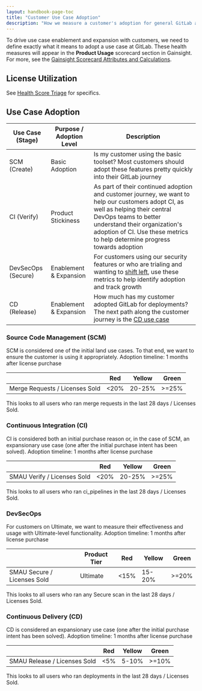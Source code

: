 ```yaml
---
layout: handbook-page-toc
title: "Customer Use Case Adoption"
description: "How we measure a customer's adoption for general GitLab and different use cases"
---
```


To drive use case enablement and expansion with customers, we need to define exactly what it means to adopt a use case at GitLab. These health measures will appear in the **Product Usage** scorecard section in Gainsight. For more, see the [Gainsight Scorecard Attributes and Calculations](/handbook/customer-success/tam/health-score-triage/#gainsight-scorecard-attributes-and-calculations).
 

## License Utilization

See [Health Score Triage](/handbook/customer-success/tam/health-score-triage/#license-usage-health-table) for specifics.

## Use Case Adoption

| Use Case (Stage)   | Purpose / Adoption Level | Description                                                  |
| ------------------ | ------------------------ | ------------------------------------------------------------ |
| SCM (Create)       | Basic Adoption           | Is my customer using the basic toolset? Most customers should adopt these features pretty quickly into their GitLab journey |
| CI (Verify)        | Product Stickiness       | As part of their continued adoption and customer journey, we want to help our customers adopt CI, as well as helping their central DevOps teams to better understand their organization's adoption of CI. Use these metrics to help determine progress towards adoption |
| DevSecOps (Secure) | Enablement & Expansion   | For customers using our security features or who are trialing and wanting to [shift left](https://about.gitlab.com/blog/2020/06/23/efficient-devsecops-nine-tips-shift-left/), use these metrics to help identify adoption and track growth |
| CD (Release) | Enablement & Expansion   | How much has my customer adopted GitLab for deployments? The next path along the customer journey is the [CD use case](https://about.gitlab.com/handbook/marketing/strategic-marketing/usecase-gtm/cd/) |


### Source Code Management (SCM)

SCM is considered one of the initial land use cases. To that end, we want to ensure the customer is using it appropriately.
Adoption timeline: 1 months after license purchase

|                       | **Red** | **Yellow** | **Green** |
| --------------------- | ------- | ---------- | --------  |
| Merge Requests / Licenses Sold | <20%    | 20-25%     | \>=25%    |

This looks to all users who ran merge requests in the last 28 days / Licenses Sold.

### Continuous Integration (CI)

CI is considered both an initial purchase reason or, in the case of SCM, an expansionary use case (one after the initial purchase intent has been solved). 
Adoption timeline: 1 months after license purchase

|                    | **Red** | **Yellow** | **Green** |
| ------------------ | ------- | ---------- | --------  |
| SMAU Verify / Licenses Sold | <20%    | 20-25%     | \>=25%    |

This looks to all users who ran ci_pipelines in the last 28 days / Licenses Sold.

### DevSecOps

For customers on Ultimate, we want to measure their effectiveness and usage with Ultimate-level functionality. 
Adoption timeline: 1 months after license purchase

|                             | **Product Tier**   | **Red**  | **Yellow** | **Green** |
| --------------------------- | ------------------ | -------- | ---------- | --------  |
| SMAU Secure / Licenses Sold  | Ultimate | <15%     | 15-20%  | \>=20%     |

This looks to all users who ran any Secure scan in the last 28 days / Licenses Sold.

### Continuous Delivery (CD)

CD is considered an expansionary use case (one after the initial purchase intent has been solved). 
Adoption timeline: 1 months after license purchase

|                    | **Red** | **Yellow** | **Green** |
| ------------------ | ------- | ---------- | --------  |
| SMAU Release / Licenses Sold | <5%    | 5-10%     | \>=10%    |

This looks to all users who ran deployments in the last 28 days / Licenses Sold.
